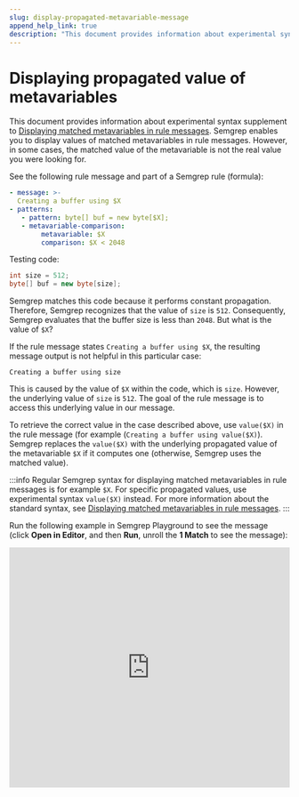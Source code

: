 ```yaml
---
slug: display-propagated-metavariable-message
append_help_link: true
description: "This document provides information about experimental syntax addition to [Displaying matched metavariable in rule message](/writing-rules/pattern-syntax/#displaying-matched-metavariable-in-rule-message). Semgrep enables you to display values of matched metavariables in rule messages. However, in some cases, the matched value of the metavariable is not the real value you were looking for."
---
```


# Displaying propagated value of metavariables

This document provides information about experimental syntax supplement to [Displaying matched metavariables in rule messages](/writing-rules/pattern-syntax/#displaying-matched-metavariables-in-rule-messages). Semgrep enables you to display values of matched metavariables in rule messages. However, in some cases, the matched value of the metavariable is not the real value you were looking for. 

See the following rule message and part of a Semgrep rule (formula):

```yaml
- message: >-
  Creating a buffer using $X
- patterns:
   - pattern: byte[] buf = new byte[$X];
   - metavariable-comparison:
        metavariable: $X
        comparison: $X < 2048
```

Testing code:

```java
int size = 512;
byte[] buf = new byte[size];
```

Semgrep matches this code because it performs constant propagation. Therefore, Semgrep recognizes that the value of `size` is `512`. Consequently, Semgrep evaluates that the buffer size is less than `2048`. But what is the value of `$X`?

If the rule message states `Creating a buffer using $X`, the resulting message output is not helpful in this particular case:

```
Creating a buffer using size
```

This is caused by the value of `$X` within the code, which is `size`. However, the underlying value of `size` is `512`. The goal of the rule message is to access this underlying value in our message.

To retrieve the correct value in the case described above, use `value($X)` in the rule message (for example (`Creating a buffer using value($X)`). Semgrep replaces the `value($X)` with the underlying propagated value of the metavariable `$X` if it computes one (otherwise, Semgrep uses the matched value).

:::info
Regular Semgrep syntax for displaying matched metavariables in rule messages is for example `$X`. For specific propagated values, use experimental syntax `value($X)` instead. For more information about the standard syntax, see [Displaying matched metavariables in rule messages](/writing-rules/pattern-syntax/#displaying-matched-metavariables-in-rule-messages).
:::

Run the following example in Semgrep Playground to see the message (click **Open in Editor**, and then **Run**, unroll the **1 Match** to see the message):

<iframe title="Metavariable value in message example" src="https://semgrep.dev/embed/editor?snippet=returntocorp:value-in-message-example" width="100%" height="432" frameborder="0"></iframe>